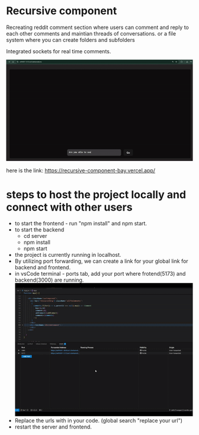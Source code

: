 # Recursive component

Recreating reddit comment section where users can comment and reply to each other comments and maintian threads of conversations. 
or a file system where you can create folders and subfolders 

Integrated sockets for real time comments.

![screen recording of the live application](/screenrecording.gif)


here is the link: https://recursive-component-bay.vercel.app/

# steps to host the project locally and connect with other users
- to start the frontend - run "npm install" and npm start.
- to start the backend 
    - cd server
    - npm install
    - npm start
- the project is currently running in localhost.
- By utilizing port forwarding, we can create a link for your global link for backend and frontend.
- in vsCode terminal - ports tab, add your port where frotend(5173) and backend(3000) are running.
![port-forwarding-screen-recording](portForwarding.gif)
- Replace the urls with in your code. (global search "replace your url")
- restart the server and frontend.




